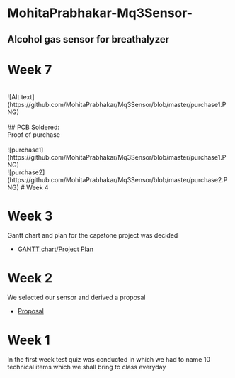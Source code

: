 
# MohitaPrabhakar-Mq3Sensor-
## Alcohol gas sensor for breathalyzer

# Week 7
>
<br>
![Alt text](https://github.com/MohitaPrabhakar/Mq3Sensor/blob/master/purchase1.PNG)<br>
<br>
## PCB Soldered:
<br>
Proof of purchase<br><br>
![purchase1](https://github.com/MohitaPrabhakar/Mq3Sensor/blob/master/purchase1.PNG)<br>
![purchase2](https://github.com/MohitaPrabhakar/Mq3Sensor/blob/master/purchase2.PNG)
# Week 4


# Week 3
Gantt chart and plan for the capstone project was decided <br>
-   [GANTT chart/Project Plan](https://github.com/MohitaPrabhakar/Mq3Sensor/blob/master/ganttchart.PNG)

# Week 2
We selected our sensor and derived a proposal<br>
-   [Proposal](https://github.com/MohitaPrabhakar/Mq3Sensor/blob/master/Capture.PNG)
# Week 1
In the first week test quiz was conducted in which we had to name 10 technical items which we shall bring to class everyday

